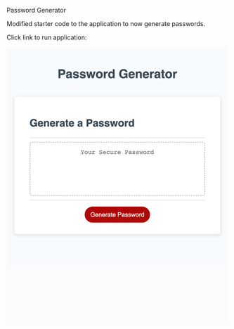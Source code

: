 Password Generator

Modified starter code to the application to now generate passwords.

Click link to run application: 


![screenshot](assets/screenshot.html.png)